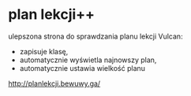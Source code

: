 # plan lekcji++

ulepszona strona do sprawdzania planu lekcji Vulcan:
  - zapisuje klasę,
  - automatycznie wyświetla najnowszy plan,
  - automatycznie ustawia wielkość planu

http://planlekcji.bewuwy.ga/
